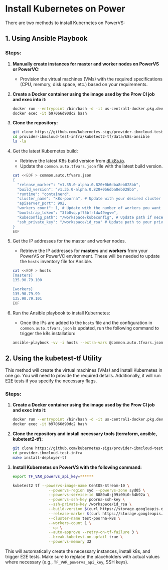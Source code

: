 # Install Kubernetes on Power

There are two methods to install Kubernetes on PowerVS:

## 1. Using Ansible Playbook

### Steps:

1. **Manually create instances for master and worker nodes on PowerVS or PowerVC:**
   - Provision the virtual machines (VMs) with the required specifications (CPU, memory, disk space, etc.) based on your requirements.
  
2. **Create a Docker container using the image used by the Prow CI job and exec into it:**

    ```bash
    docker run --entrypoint /bin/bash -d -it us-central1-docker.pkg.dev/k8s-staging-test-infra/images/kubekins-e2e:v20250905-c89b045f57-master
    docker exec -it b97066d90dc2 bash
    ```
3. **Clone the repository:**
   ```bash
   git clone https://github.com/kubernetes-sigs/provider-ibmcloud-test-infra.git
   cd provider-ibmcloud-test-infra/kubetest2-tf/data/k8s-ansible
   ls -la
   ```

4. Get the latest Kubernetes build:
   - Retrieve the latest K8s build version from [dl.k8s.io](https://dl.k8s.io/ci/latest.txt).
   - Update the `common.auto.tfvars.json` file with the latest build version.
    ```bash
    cat <<EOF > common.auto.tfvars.json
    {
      "release_marker": "v1.35.0-alpha.0.820+0b6dba8eb028bb",
      "build_version": "v1.35.0-alpha.0.820+0b6dba8eb028bb",
      "runtime": "containerd",
      "cluster_name": "k8s-poorna", # Update with your desired cluster name
      "apiserver_port": 992,
      "workers_count": 1, # Update with the number of workers you want
      "bootstrap_token": "3fb0vq.pf75bfrldw49egvw",
      "kubeconfig_path": "/workspace/kubeconfig", # Update path if necessary 
      "ssh_private_key": "/workspace/id_rsa" # Update path to your private SSH key
    }
    EOF
    ```

5. Get the IP addresses for the master and worker nodes.
    - Retrieve the IP addresses for **masters** and **workers** from your PowerVS or PowerVC environment. These will be needed to update the `hosts` inventory file for Ansible.

    ```bash
    cat <<EOF > hosts
    [masters]
    135.90.79.100
    
    [workers]
    135.90.79.99
    135.90.79.101
    EOF
    ```
6. Run the Ansible playbook to install Kubernetes:
    - Once the IPs are added to the `hosts` file and the configuration in `common.auto.tfvars.json` is updated, run the following command to trigger the k8s installation:
    ```bash
    ansible-playbook -vv -i hosts --extra-vars @common.auto.tfvars.json install-k8s.yml
    ```



## 2. Using the kubetest-tf Utility

This method will create the virtual machines (VMs) and install Kubernetes in one go. You will need to provide the required details. Additionally, it will run E2E tests if you specify the necessary flags.

### Steps:

1. **Create a Docker container using the image used by the Prow CI job and exec into it:**

    ```bash
    docker run --entrypoint /bin/bash -d -it us-central1-docker.pkg.dev/k8s-staging-test-infra/images/kubekins-e2e:v20250905-c89b045f57-master
    docker exec -it b97066d90dc2 bash
    ```
2. **Clone the repository and install necessary tools (terraform, ansible, kubetest2-tf):**

    ```bash
    git clone https://github.com/kubernetes-sigs/provider-ibmcloud-test-infra.git
    cd provider-ibmcloud-test-infra
    make install-deployer-tf
    ```

3. **Install Kubernetes on PowerVS with the following command:**

    ```bash
    export TF_VAR_powervs_api_key=******

    kubetest2 tf --powervs-image-name CentOS-Stream-10 \
                    --powervs-region syd --powervs-zone syd05 \
                    --powervs-service-id 8880u0-j99i00i0-64b92a \
                    --powervs-ssh-key poorna-ssh-key \
                    --ssh-private-key /workspace/id_rsa \
                    --build-version $(curl https://storage.googleapis.com/k8s-release-dev/ci/latest.txt) \
                    --release-marker $(curl https://storage.googleapis.com/k8s-release-dev/ci/latest.txt) \
                    --cluster-name test-poorna-k8s \
                    --workers-count 1 \
                    --up \
                    --auto-approve --retry-on-tf-failure 3 \
                    --break-kubetest-on-upfail true \
                    --powervs-memory 32 
    ```

This will automatically create the necessary instances, install k8s, and trigger E2E tests. Make sure to replace the placeholders with actual values where necessary (e.g., `TF_VAR_powervs_api_key`, SSH keys).

